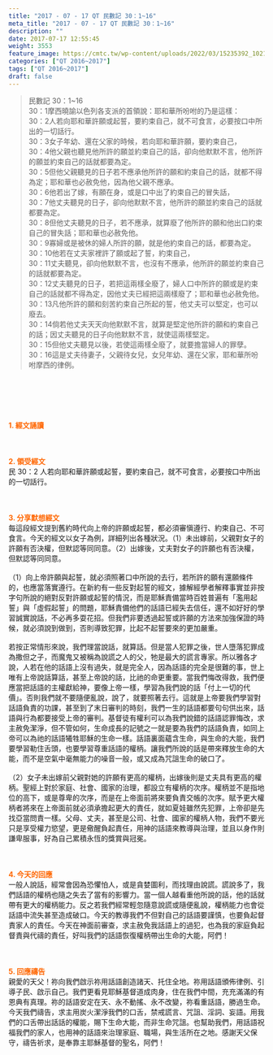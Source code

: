 ```yaml
---
title: "2017 - 07 - 17 QT 民數記 30：1~16"
meta_title: "2017 - 07 - 17 QT 民數記 30：1~16"
description: ""
date: 2017-07-17 12:55:45
weight: 3553
feature_image: https://cmtc.tw/wp-content/uploads/2022/03/15235392_10211799862337740_180693556567566654_o-1.webp
categories: ["QT 2016~2017"]
tags: ["QT 2016~2017"]
draft: false
---
```


<blockquote>民數記 30：1~16<br />
30：1摩西曉諭以色列各支派的首領說：耶和華所吩咐的乃是這樣：<br />
30：2人若向耶和華許願或起誓，要約束自己，就不可食言，必要按口中所出的一切話行。<br />
30：3女子年幼、還在父家的時候，若向耶和華許願，要約束自己，<br />
30：4他父親也聽見他所許的願並約束自己的話，卻向他默默不言，他所許的願並約束自己的話就都要為定。<br />
30：5但他父親聽見的日子若不應承他所許的願和約束自己的話，就都不得為定；耶和華也必赦免他，因為他父親不應承。<br />
30：6他若出了嫁，有願在身，或是口中出了約束自己的冒失話，<br />
30：7他丈夫聽見的日子，卻向他默默不言，他所許的願並約束自己的話就都要為定。<br />
30：8但他丈夫聽見的日子，若不應承，就算廢了他所許的願和他出口約束自己的冒失話；耶和華也必赦免他。<br />
30：9寡婦或是被休的婦人所許的願，就是他約束自己的話，都要為定。<br />
30：10他若在丈夫家裡許了願或起了誓，約束自己，<br />
30：11丈夫聽見，卻向他默默不言，也沒有不應承，他所許的願並約束自己的話就都要為定。<br />
30：12丈夫聽見的日子，若把這兩樣全廢了，婦人口中所許的願或是約束自己的話就都不得為定，因他丈夫已經把這兩樣廢了；耶和華也必赦免他。<br />
30：13凡他所許的願和刻苦約束自己所起的誓，他丈夫可以堅定，也可以廢去。<br />
30：14倘若他丈夫天天向他默默不言，就算是堅定他所許的願和約束自己的話；因丈夫聽見的日子向他默默不言，就使這兩樣堅定。<br />
30：15但他丈夫聽見以後，若使這兩樣全廢了，就要擔當婦人的罪孽。<br />
30：16這是丈夫待妻子，父親待女兒，女兒年幼、還在父家，耶和華所吩咐摩西的律例。</blockquote><br />
&nbsp;<br />
<br />
&nbsp;<br />
<br />
<span style="color: #ff6600;"><strong>1. </strong><strong>經文誦讀</strong></span><br />
<br />
<span style="color: #ff6600;"><strong> </strong></span><br />
<br />
<span style="color: #ff6600;"><strong>2. </strong><strong>領受經文<br />
</strong></span>民 30：2 人若向耶和華許願或起誓，要約束自己，就不可食言，必要按口中所出的一切話行。<br />
<br />
&nbsp;<br />
<br />
<span style="color: #ff6600;"><strong>3. 分享默想經文<br />
</strong></span>每這段經文提到舊約時代向上帝的許願或起誓，都必須審愼遵行、約束自己、不可食言。今天的經文以女子為例，詳細列出各種狀況。（1）未出嫁前，父親對女子的許願有否決權，但默認等同同意。（2）出嫁後，丈夫對女子的許願也有否決權，但默認等同同意。<br />
<br />
（1）向上帝許願與起誓，就必須照著口中所說的去行，若所許的願有還願條件的，也應當落實遵行。在新約有一些反對起誓的經文，據解經學者解釋事實並非按字句所說的絕對反對許願或起誓的情況，而是耶穌責備當時百姓普遍有「濫用起誓」與「虛假起誓」的問題，耶穌責備他們的話語已經失去信任，還不如好好的學習誠實說話，不必再多耍花招。但我們非要透過起誓或許願的方法來加強保證的時候，就必須說到做到，否則導致犯罪，比起不起誓要來的更加嚴重。<br />
<br />
若按正常情形來說，我們理當說話，就算話。但是當人犯罪之後，世人墮落犯罪成為撒但之子，而魔鬼又被稱為說謊之人的父，牠是最大的謊言專家。所以雅各才說，人若在他的話語上沒有過失，就是完全人，因為話語的完全是很難的事，世上唯有上帝說話算話，甚至上帝說的話，比祂的命更重要。當我們悔改得救，我們便應當把話語的主權獻給神，要像上帝一樣，學習為我們說的話「付上一切的代價」。否則我們就不要隨便亂說，說了，就要照著去行。這就是上帝要我們學習對話語負責的功課，甚至到了末日審判的時刻，我們一生的話語都要句句供出來，話語與行為都要接受上帝的審判。基督徒有權利可以為我們說錯的話語認罪悔改，求主赦免潔淨，但不管如何，生命成長的記號之一就是要為我們的話語負責，如同上帝可以為祂的話語犧牲耶穌的生命一樣。話語裏面蘊含生命，與生命的大能，我們要學習勒住舌頭，也要學習尊重話語的權柄。讓我們所說的話是帶來釋放生命的大能，而不是空氣中毫無能力的噪音一般，或又成為咒詛生命的破口了。<br />
<br />
（2）女子未出嫁前父親對她的許願有更高的權柄，出嫁後則是丈夫具有更高的權柄。聖經上對於家庭、社會、國家的治理，都設立有權柄的次序。權柄並不是指地位的高下，或是尊卑的次序，而是在上帝面前將來要負責交帳的次序。賦予更大權柄者將來在上帝面前就必須承擔起更大的責任，就如夏娃雖然先犯罪，上帝卻是先找亞當問責一樣。父母、丈夫，甚至是公司、社會、國家的權柄人物，我們不要光只是享受權力慾望，更是儆醒負起責任，用神的話語來教導與治理，並且以身作則謙卑服事，好為自己累積永恆的獎賞與冠冕。<br />
<br />
&nbsp;<br />
<br />
<span style="color: #ff6600;"><strong>4. 今天的回應<br />
</strong></span>一般人說話，經常會因為恐懼怕人，或是貪婪圖利，而找理由說謊。謊說多了，我們話語的權柄也隨之失去了當有的影響力。當一個人越看重他所說的話，他的話就帶有更大的權柄能力。反之若我們經常輕忽隨意說謊或隨便亂說，權柄能力也會從話語中流失甚至造成破口。今天的教導我們不但對自己的話語要謹慎，也要負起督責家人的責任。今天在神面前審查，求主赦免我話語上的過犯，也為我的家庭負起督責與代禱的責任，好叫我們的話語恢復權柄帶出生命的大能，阿們！<br />
<br />
&nbsp;<br />
<br />
<span style="color: #ff6600;"><strong>5. 回應禱告<br />
</strong></span>親愛的天父！祢向我們啟示祢用話語創造諸天、托住全地。祢用話語頒佈律例、引導子民、啟示自己。我們更看見耶穌基督道成肉身，住在我們中間，充充滿滿的有恩典有真理。祢的話語安定在天、永不動搖、永不改變，祢看重話語，勝過生命。今天我們禱告，求主用炭火潔淨我們的口舌，禁戒謊言、咒詛、淫詞、妄語。用我們的口舌帶出話話的權能，賜下生命大能，而非生命咒詛。也幫助我們，用話語祝福我們的家人，也用神的話語來治理家庭、職場，與生活所在之地。感謝天父保守，禱告祈求，是奉靠主耶穌基督的聖名，阿們！
        